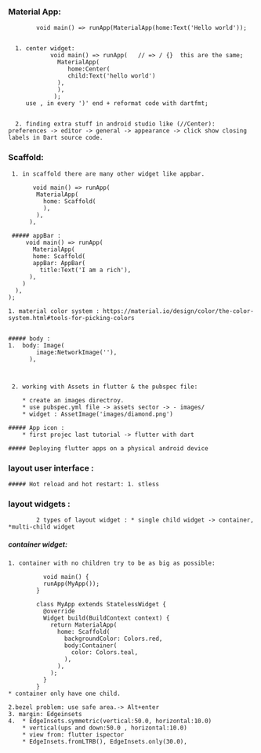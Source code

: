 
### Material App:
            void main() => runApp(MaterialApp(home:Text('Hello world'));
            
            
      1. center widget:
                void main() => runApp(   // => / {}  this are the same;
                  MaterialApp(
                     home:Center(
                     child:Text('hello world')
                  ),
                  ),
                 );
         use , in every ')' end + reformat code with dartfmt;
         
         
      2. finding extra stuff in android studio like (//Center):  preferences -> editor -> general -> appearance -> click show closing labels in Dart source code.
            
         
  ### Scaffold: 
     1. in scaffold there are many other widget like appbar.

           void main() => runApp(
            MaterialApp(
              home: Scaffold(
              ),
            ),
          ),
          
     ##### appBar :
         void main() => runApp(
           MaterialApp(
           home: Scaffold(
           appBar: AppBar(
             title:Text('I am a rich'),
          ),
        )
      ),
    );
    
    1. material color system : https://material.io/design/color/the-color-system.html#tools-for-picking-colors
    
    
    ##### body :
    1.  body: Image(
            image:NetworkImage(''),
          ),
         
      
      
     2. working with Assets in flutter & the pubspec file:
     
        * create an images directroy.
        * use pubspec.yml file -> assets sector -> - images/
        * widget : AssetImage('images/diamond.png')
        
    ##### App icon :
        * first projec last tutorial -> flutter with dart
        
    ##### Deploying flutter apps on a physical android device
    
  ### layout user interface :
    ##### Hot reload and hot restart: 1. stless
    
 
  ### layout widgets :
            2 types of layout widget : * single child widget -> container, *multi-child widget
  ##### container widget: 
    1. container with no children try to be as big as possible:
                        
              void main() {
              runApp(MyApp());
            }

            class MyApp extends StatelessWidget {
              @override
              Widget build(BuildContext context) {
                return MaterialApp(
                  home: Scaffold(
                    backgroundColor: Colors.red,
                    body:Container(
                      color: Colors.teal,
                    ),
                  ),
                );
              }
            }
    * container only have one child.  
            
    2.bezel problem: use safe area.-> Alt+enter
    3. margin: Edgeinsets
    4.  * EdgeInsets.symmetric(vertical:50.0, horizontal:10.0) 
        * vertical(ups and down:50.0 , horizontal:10.0) 
        * view from: flutter ispector 
        * EdgeInsets.fromLTRB(), EdgeInsets.only(30.0),
    
       
    
  
    
         
         
